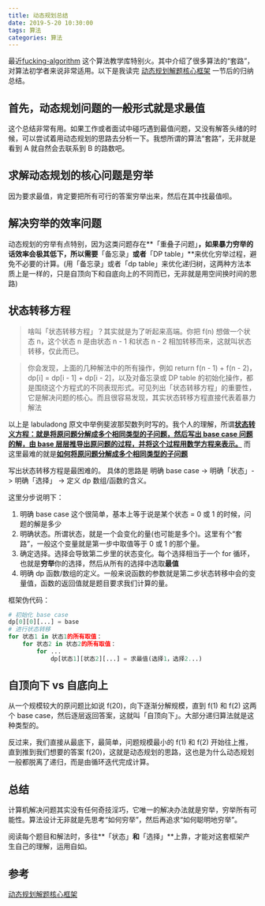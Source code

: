 ```yaml
---
title: 动态规划总结
date: 2019-5-20 10:30:00
tags: 算法
categories: 算法
---
```


最近[fucking-algorithm](https://github.com/labuladong/fucking-algorithm) 这个算法教学库特别火。其中介绍了很多算法的“套路”，对算法初学者来说非常适用。以下是我读完 [动态规划解题核心框架](https://labuladong.gitee.io/algo/3/23/57/) 一节后的归纳总结。

## 首先，动态规划问题的一般形式就是求最值

这个总结非常有用。如果工作或者面试中碰巧遇到最值问题，又没有解答头绪的时候，可以尝试着用动态规划的思路去分析一下。我想所谓的算法“套路”，无非就是看到 A 就自然会去联系到 B 的路数吧。

## 求解动态规划的核心问题是穷举

因为要求最值，肯定要把所有可行的答案穷举出来，然后在其中找最值呗。

<!--more-->

## 解决穷举的效率问题

动态规划的穷举有点特别，因为这类问题存在**「重叠子问题」**，如果暴力穷举的话效率会极其低下，所以需要**「备忘录」**或者**「DP table」**来优化穷举过程，避免不必要的计算。(用「备忘录」或者「dp table」来优化递归树，这两种方法本质上是一样的，只是自顶向下和自底向上的不同而已，无非就是用空间换时间的思路)

## 状态转移方程

> 啥叫「状态转移方程」？其实就是为了听起来高端。你把 f(n) 想做一个状态 n，这个状态 n 是由状态 n - 1 和状态 n - 2 相加转移而来，这就叫状态转移，仅此而已。

> 你会发现，上面的几种解法中的所有操作，例如 return f(n - 1) + f(n - 2)，dp[i] = dp[i - 1] + dp[i - 2]，以及对备忘录或 DP table 的初始化操作，都是围绕这个方程式的不同表现形式。可见列出「状态转移方程」的重要性，它是解决问题的核心。而且很容易发现，其实状态转移方程直接代表着暴力解法

以上是 labuladong 原文中举例斐波那契数列时写的。我个人的理解，所谓<u>**状态转义方程：就是将原问题分解成多个相同类型的子问题，然后写出 base case 问题的解，由 base 层层推导出原问题的过程，并将这个过程用数学方程来表示。**</u> 而这里最难的就是<u>**如何将原问题分解成多个相同类型的子问题**</u>

写出状态转移方程是最困难的。 具体的思路是 明确 base case -> 明确「状态」-> 明确「选择」 -> 定义 dp 数组/函数的含义。

这里分步说明下：

1. 明确 base case 这个很简单，基本上等于说是某个状态 = 0 或 1 的时候，问题的解是多少
2. 明确状态。所谓状态，就是一个会变化的量(也可能是多个)。这里有个“套路”，一般这个变量就是第一步中取值等于 0 或 1 的那个量。
3. 确定选择。选择会导致第二步里的状态变化。每个选择相当于一个 for 循环，也就是**穷举**你的选择，然后从所有的选择中选取**最值**
4. 明确 dp 函数/数组的定义。一般来说函数的参数就是第二步状态转移中会的变量值，函数的返回值就是题目要求我们计算的量。

框架伪代码：

```python
# 初始化 base case
dp[0][0][...] = base
# 进行状态转移
for 状态1 in 状态1的所有取值：
    for 状态2 in 状态2的所有取值：
        for ...
            dp[状态1][状态2][...] = 求最值(选择1，选择2...)
```

## 自顶向下 vs 自底向上

从一个规模较大的原问题比如说 f(20)，向下逐渐分解规模，直到 f(1) 和 f(2) 这两个 base case，然后逐层返回答案，这就叫「自顶向下」。大部分递归算法就是这种类型的。

反过来，我们直接从最底下，最简单，问题规模最小的 f(1) 和 f(2) 开始往上推，直到推到我们想要的答案 f(20)，这就是动态规划的思路，这也是为什么动态规划一般都脱离了递归，而是由循环迭代完成计算。

## 总结

计算机解决问题其实没有任何奇技淫巧，它唯一的解决办法就是穷举，穷举所有可能性。算法设计无非就是先思考“如何穷举”，然后再追求“如何聪明地穷举”。

阅读每个题目和解法时，多往**「状态」**和**「选择」**上靠，才能对这套框架产生自己的理解，运用自如。

## 参考

[动态规划解题核心框架](https://labuladong.gitee.io/algo/3/23/57/)
